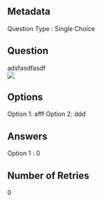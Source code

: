 ## Metadata
Question Type : Single Choice

## Question
adsfasdfasdf <br>
<img src="https://docs-api-qa.cloudlabs.ai/repos/raw.githubusercontent.com/Rabin-spektra/Demo-Repo/main/196993496zpeJ/images/images-(1).jpg" />

## Options
Option 1: afff
Option 2: ddd

## Answers
Option 1 : 0

## Number of Retries
0

